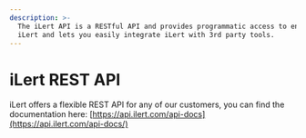 ```yaml
---
description: >-
  The iLert API is a RESTful API and provides programmatic access to entities in
  iLert and lets you easily integrate iLert with 3rd party tools.
---
```


# iLert REST API

iLert offers a flexible REST API for any of our customers, you can find the documentation here: [https://api.ilert.com/api-docs](https://api.ilert.com/api-docs/)

